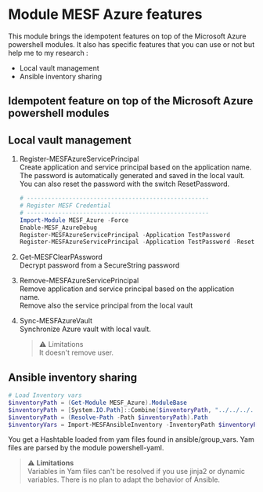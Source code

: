 # Module MESF Azure features

This module brings the idempotent features on top of the Microsoft Azure powershell modules. It also has specific features that you can use or not but help me to my research :  
* Local vault management
* Ansible inventory sharing

## Idempotent feature on top of the Microsoft Azure powershell modules

## Local vault management
1. Register-MESFAzureServicePrincipal  
   Create application and service principal based on the application name.  
   The password is automatically generated and saved in the local vault.  
   You can also reset the password with the switch ResetPassword.  

   ```Powershell
   # ----------------------------------------------------
   # Register MESF Credential
   # ----------------------------------------------------
   Import-Module MESF_Azure -Force
   Enable-MESF_AzureDebug
   Register-MESFAzureServicePrincipal -Application TestPassword
   Register-MESFAzureServicePrincipal -Application TestPassword -ResetPassword
   ```

2. Get-MESFClearPAssword  
   Decrypt password from a SecureString password

3. Remove-MESFAzureServicePrincipal  
   Remove application and service principal based on the application name.  
   Remove also the service principal from the local vault

4. Sync-MESFAzureVault  
   Synchronize Azure vault with local vault.  
   > :warning: Limitations  
   > It doesn't remove user.


## Ansible inventory sharing
```Powershell
# Load Inventory vars
$inventoryPath = (Get-Module MESF_Azure).ModuleBase
$inventoryPath = [System.IO.Path]::Combine($inventoryPath, "../../../../ansible/group_vars")
$inventoryPath = (Resolve-Path -Path $inventoryPath).Path
$inventoryVars = Import-MESFAnsibleInventory -InventoryPath $inventoryPath
```

You get a Hashtable loaded from yam files found in ansible/group_vars. Yam files are parsed by the module powershell-yaml.  

> :warning: __Limitations__  
> Variables in Yam files can't be resolved if you use jinja2 or dynamic variables. There is no plan to adapt the behavior of Ansible.